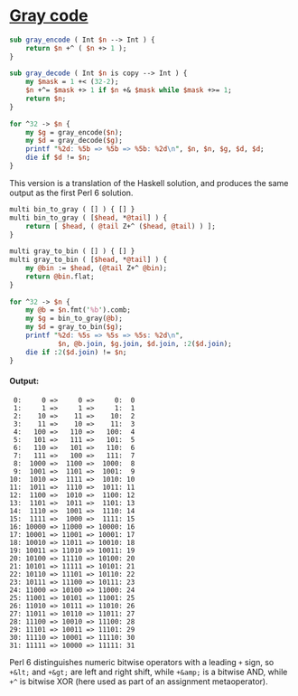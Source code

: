 [1]: http://rosettacode.org/wiki/Gray_code

# [Gray code][1]

```perl
sub gray_encode ( Int $n --> Int ) {
    return $n +^ ( $n +> 1 );
}
 
sub gray_decode ( Int $n is copy --> Int ) {
    my $mask = 1 +< (32-2);
    $n +^= $mask +> 1 if $n +& $mask while $mask +>= 1;
    return $n;
}
 
for ^32 -> $n {
    my $g = gray_encode($n);
    my $d = gray_decode($g);
    printf "%2d: %5b => %5b => %5b: %2d\n", $n, $n, $g, $d, $d;
    die if $d != $n;
}
```


This version is a translation of the Haskell solution,
and produces the same output as the first Perl 6 solution.

```perl
multi bin_to_gray ( [] ) { [] }
multi bin_to_gray ( [$head, *@tail] ) {
    return [ $head, ( @tail Z+^ ($head, @tail) ) ];
}
 
multi gray_to_bin ( [] ) { [] }
multi gray_to_bin ( [$head, *@tail] ) {
    my @bin := $head, (@tail Z+^ @bin);
    return @bin.flat;
}
 
for ^32 -> $n {
    my @b = $n.fmt('%b').comb;
    my $g = bin_to_gray(@b);
    my $d = gray_to_bin($g);
    printf "%2d: %5s => %5s => %5s: %2d\n",
            $n, @b.join, $g.join, $d.join, :2($d.join);
    die if :2($d.join) != $n;
}
```

#### Output:
```
 0:     0 =>     0 =>     0:  0
 1:     1 =>     1 =>     1:  1
 2:    10 =>    11 =>    10:  2
 3:    11 =>    10 =>    11:  3
 4:   100 =>   110 =>   100:  4
 5:   101 =>   111 =>   101:  5
 6:   110 =>   101 =>   110:  6
 7:   111 =>   100 =>   111:  7
 8:  1000 =>  1100 =>  1000:  8
 9:  1001 =>  1101 =>  1001:  9
10:  1010 =>  1111 =>  1010: 10
11:  1011 =>  1110 =>  1011: 11
12:  1100 =>  1010 =>  1100: 12
13:  1101 =>  1011 =>  1101: 13
14:  1110 =>  1001 =>  1110: 14
15:  1111 =>  1000 =>  1111: 15
16: 10000 => 11000 => 10000: 16
17: 10001 => 11001 => 10001: 17
18: 10010 => 11011 => 10010: 18
19: 10011 => 11010 => 10011: 19
20: 10100 => 11110 => 10100: 20
21: 10101 => 11111 => 10101: 21
22: 10110 => 11101 => 10110: 22
23: 10111 => 11100 => 10111: 23
24: 11000 => 10100 => 11000: 24
25: 11001 => 10101 => 11001: 25
26: 11010 => 10111 => 11010: 26
27: 11011 => 10110 => 11011: 27
28: 11100 => 10010 => 11100: 28
29: 11101 => 10011 => 11101: 29
30: 11110 => 10001 => 11110: 30
31: 11111 => 10000 => 11111: 31
```


Perl 6 distinguishes numeric bitwise operators with a leading `+` sign,
so `+&lt;` and `+&gt;` are left and right shift,
while `+&amp;` is a bitwise AND, while `+^` is bitwise XOR
(here used as part of an assignment metaoperator).